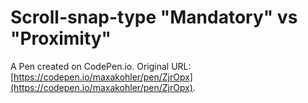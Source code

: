 # Scroll-snap-type "Mandatory" vs "Proximity"

A Pen created on CodePen.io. Original URL: [https://codepen.io/maxakohler/pen/ZjrOpx](https://codepen.io/maxakohler/pen/ZjrOpx).


